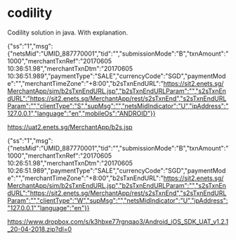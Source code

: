 # codility
Codility solution in java. With explanation.

{"ss":"1","msg":{"netsMid":"UMID_887770001","tid":"","submissionMode":"B","txnAmount":"1000","merchantTxnRef":"20170605 10:36:51.98","merchantTxnDtm":"20170605 10:36:51.989","paymentType":"SALE","currencyCode":"SGD","paymentMode":"","merchantTimeZone":"+8:00","b2sTxnEndURL":"https://sit2.enets.sg/MerchantApp/sim/b2sTxnEndURL.jsp","b2sTxnEndURLParam":"","s2sTxnEndURL":"https://sit2.enets.sg/MerchantApp/rest/s2sTxnEnd","s2sTxnEndURLParam":"","clientType":"S","supMsg":"","netsMidIndicator":"U","ipAddress":"127.0.0.1","language":"en","mobileOs":"ANDROID"}}


https://uat2.enets.sg/MerchantApp/b2s.jsp

{"ss":"1","msg":{"netsMid":"UMID_887770001","tid":"","submissionMode":"B","txnAmount":"1000","merchantTxnRef":"20170605 10:26:51.98","merchantTxnDtm":"20170605 10:26:51.989","paymentType":"SALE","currencyCode":"SGD","paymentMode":"","merchantTimeZone":"+8:00","b2sTxnEndURL":"https://sit2.enets.sg/MerchantApp/sim/b2sTxnEndURL.jsp","b2sTxnEndURLParam":"","s2sTxnEndURL":"https://sit2.enets.sg/MerchantApp/rest/s2sTxnEnd","s2sTxnEndURLParam":"","clientType":"W","supMsg":"","netsMidIndicator":"U","ipAddress":"127.0.0.1","language":"en"}} 


https://www.dropbox.com/s/k3hbxe77rgnqao3/Android_iOS_SDK_UAT_v1.2.1_20-04-2018.zip?dl=0

